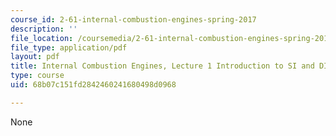 ```yaml
---
course_id: 2-61-internal-combustion-engines-spring-2017
description: ''
file_location: /coursemedia/2-61-internal-combustion-engines-spring-2017/68b07c151fd2842460241680498d0968_MIT2_61S17_lec1.pdf
file_type: application/pdf
layout: pdf
title: Internal Combustion Engines, Lecture 1 Introduction to SI and DI engines
type: course
uid: 68b07c151fd2842460241680498d0968

---
```

None